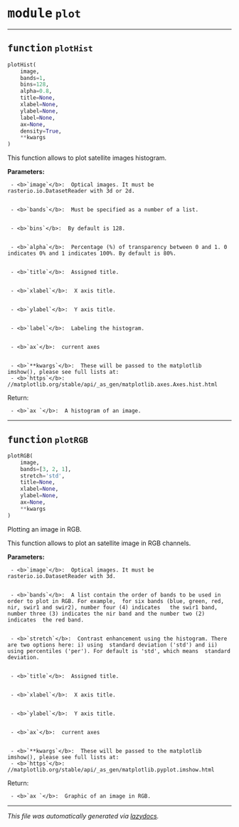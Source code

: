 <!-- markdownlint-disable -->

# <kbd>module</kbd> `plot`





---

## <kbd>function</kbd> `plotHist`

```python
plotHist(
    image,
    bands=1,
    bins=128,
    alpha=0.8,
    title=None,
    xlabel=None,
    ylabel=None,
    label=None,
    ax=None,
    density=True,
    **kwargs
)
```

This function allows to plot satellite images histogram. 



**Parameters:**
  


     - <b>`image`</b>:  Optical images. It must be rasterio.io.DatasetReader with 3d or 2d. 


     - <b>`bands`</b>:  Must be specified as a number of a list. 


     - <b>`bins`</b>:  By default is 128.  


     - <b>`alpha`</b>:  Percentage (%) of transparency between 0 and 1. 0 indicates 0% and 1 indicates 100%. By default is 80%. 


     - <b>`title`</b>:  Assigned title. 


     - <b>`xlabel`</b>:  X axis title. 


     - <b>`ylabel`</b>:  Y axis title. 


     - <b>`label`</b>:  Labeling the histogram. 


     - <b>`ax`</b>:  current axes 


     - <b>`**kwargs`</b>:  These will be passed to the matplotlib imshow(), please see full lists at: 
     - <b>`https`</b>: //matplotlib.org/stable/api/_as_gen/matplotlib.axes.Axes.hist.html 

Return: 


     - <b>`ax `</b>:  A histogram of an image. 




---

## <kbd>function</kbd> `plotRGB`

```python
plotRGB(
    image,
    bands=[3, 2, 1],
    stretch='std',
    title=None,
    xlabel=None,
    ylabel=None,
    ax=None,
    **kwargs
)
```

Plotting an image in RGB. 

This function allows to plot an satellite image in RGB channels.  



**Parameters:**
  


     - <b>`image`</b>:  Optical images. It must be rasterio.io.DatasetReader with 3d. 


     - <b>`bands`</b>:  A list contain the order of bands to be used in order to plot in RGB. For example,  for six bands (blue, green, red, nir, swir1 and swir2), number four (4) indicates   the swir1 band, number three (3) indicates the nir band and the number two (2) indicates  the red band.  


     - <b>`stretch`</b>:  Contrast enhancement using the histogram. There are two options here: i) using  standard deviation ('std') and ii) using percentiles ('per'). For default is 'std', which means  standard deviation. 


     - <b>`title`</b>:  Assigned title. 


     - <b>`xlabel`</b>:  X axis title. 


     - <b>`ylabel`</b>:  Y axis title. 


     - <b>`ax`</b>:  current axes 


     - <b>`**kwargs`</b>:  These will be passed to the matplotlib imshow(), please see full lists at: 
     - <b>`https`</b>: //matplotlib.org/stable/api/_as_gen/matplotlib.pyplot.imshow.html 

Return: 


     - <b>`ax `</b>:  Graphic of an image in RGB. 






---

_This file was automatically generated via [lazydocs](https://github.com/ml-tooling/lazydocs)._
